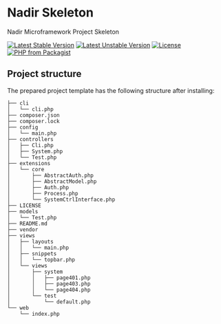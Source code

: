 # Nadir Skeleton

Nadir Microframework Project Skeleton

[![Latest Stable Version](https://poser.pugx.org/selikhovleonid/nadir-skeleton/v/stable)](https://packagist.org/packages/selikhovleonid/nadir-skeleton)
[![Latest Unstable Version](https://poser.pugx.org/selikhovleonid/nadir-skeleton/v/unstable)](https://packagist.org/packages/selikhovleonid/nadir-skeleton)
[![License](https://poser.pugx.org/selikhovleonid/nadir-skeleton/license)](https://packagist.org/packages/selikhovleonid/nadir-skeleton)
[![PHP from Packagist](https://img.shields.io/packagist/php-v/selikhovleonid/nadir-skeleton.svg)](https://packagist.org/packages/selikhovleonid/nadir-skeleton)

## Project structure

The prepared project template has the following structure after installing:

```
├── cli
│   └── cli.php
├── composer.json
├── composer.lock
├── config
│   └── main.php
├── controllers
│   ├── Cli.php
│   ├── System.php
│   └── Test.php
├── extensions
│   └── core
│       ├── AbstractAuth.php
│       ├── AbstractModel.php
│       ├── Auth.php
│       ├── Process.php
│       └── SystemCtrlInterface.php
├── LICENSE
├── models
│   └── Test.php
├── README.md
├── vendor
├── views
│   ├── layouts
│   │   └── main.php
│   ├── snippets
│   │   └── topbar.php
│   └── views
│       ├── system
│       │   ├── page401.php
│       │   ├── page403.php
│       │   └── page404.php
│       └── test
│           └── default.php
└── web
    └── index.php
```
